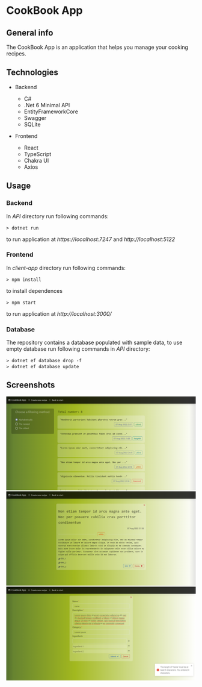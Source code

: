 # CookBook App

## General info
The CookBook App is an application that helps you manage your cooking recipes.

## Technologies
-  Backend
    - C#
    - .Net 6 Minimal API
    - EntityFrameworkCore
    - Swagger
    - SQLite

- Frontend
    - React
    - TypeScript
    - Chakra UI
    - Axios
    
## Usage

### Backend
In _API_ directory run following commands:
```console
> dotnet run
```
to run application at _https://localhost:7247_ and _http://localhost:5122_

### Frontend
In _client-app_ directory run following commands:
```console
> npm install
```
to install dependences 
```console
> npm start
```
to run application at _http://localhost:3000/_
 
### Database
The repository contains a database populated with sample data, to use empty database run following commands in _API_ directory:
```console
> dotnet ef database drop -f
> dotnet ef database update
```

## Screenshots

![dashboard view](https://github.com/Damian0401/CookBook.App/blob/master/Images/dashboard.png)
![details view](https://github.com/Damian0401/CookBook.App/blob/master/Images/details.png)
![create/edit view](https://github.com/Damian0401/CookBook.App/blob/master/Images/create.png)
